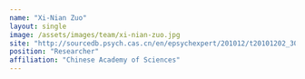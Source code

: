 ```yaml
---
name: "Xi-Nian Zuo"
layout: single
image: /assets/images/team/xi-nian-zuo.jpg
site: "http://sourcedb.psych.cas.cn/en/epsychexpert/201012/t20101202_3035942.html"
position: "Researcher"
affiliation: "Chinese Academy of Sciences"
---
```

